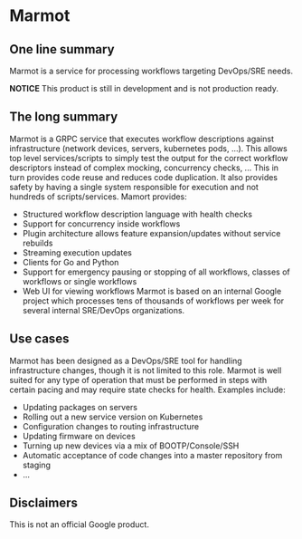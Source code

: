 # Marmot
## One line summary
Marmot is a service for processing workflows targeting DevOps/SRE needs.

**NOTICE** This product is still in development and is not production ready.
 
## The long summary
Marmot is a GRPC service that executes workflow descriptions against
infrastructure (network devices, servers, kubernetes pods, ...).
This allows top level services/scripts to simply test the output for the correct
workflow descriptors instead of complex mocking, concurrency checks, ...
This in turn provides code reuse and reduces code duplication. It also provides
safety by having a single system responsible for execution and not hundreds of
scripts/services.
Mamort provides:
* Structured workflow description language with health checks
* Support for concurrency inside workflows
* Plugin architecture allows feature expansion/updates without service rebuilds
* Streaming execution updates
* Clients for Go and Python
* Support for emergency pausing or stopping of all workflows, classes of
  workflows or single workflows
* Web UI for viewing workflows
Marmot is based on an internal Google project which processes tens of thousands
of workflows per week for several internal SRE/DevOps organizations.
## Use cases
Marmot has been designed as a DevOps/SRE tool for handling
infrastructure changes, though it is not limited to this role.  Marmot is well
suited for any type of operation that must be performed in steps with certain
pacing and may require state checks for health.
Examples include:
* Updating packages on servers
* Rolling out a new service version on Kubernetes
* Configuration changes to routing infrastructure
* Updating firmware on devices
* Turning up new devices via a mix of BOOTP/Console/SSH
* Automatic acceptance of code changes into a master repository from staging
* ...
## Disclaimers
This is not an official Google product.
